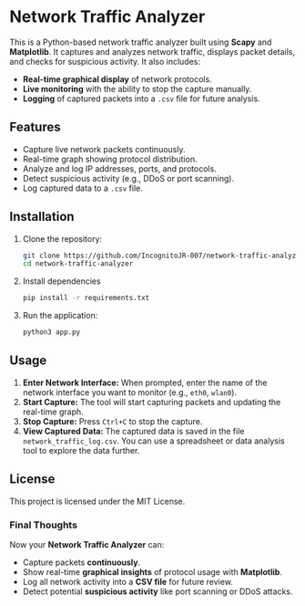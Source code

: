 # Network Traffic Analyzer

This is a Python-based network traffic analyzer built using **Scapy** and **Matplotlib**. It captures and analyzes network traffic, displays packet details, and checks for suspicious activity. It also includes:

- **Real-time graphical display** of network protocols.
- **Live monitoring** with the ability to stop the capture manually.
- **Logging** of captured packets into a `.csv` file for future analysis.

## Features

- Capture live network packets continuously.
- Real-time graph showing protocol distribution.
- Analyze and log IP addresses, ports, and protocols.
- Detect suspicious activity (e.g., DDoS or port scanning).
- Log captured data to a `.csv` file.

## Installation

1. Clone the repository:
   ```bash
   git clone https://github.com/IncognitoJR-007/network-traffic-analyzer.git
   cd network-traffic-analyzer
2. Install dependencies
   ```bash
   pip install -r requirements.txt
3. Run the application:
   ```bash
   python3 app.py

## Usage

1. **Enter Network Interface:** When prompted, enter the name of the network interface you want to monitor (e.g., `eth0`, `wlan0`).
2. **Start Capture:** The tool will start capturing packets and updating the real-time graph.
3. **Stop Capture:** Press `Ctrl+C` to stop the capture.
4. **View Captured Data:** The captured data is saved in the file `network_traffic_log.csv`. You can use a spreadsheet or data analysis tool to explore the data further.

## License

This project is licensed under the MIT License.

### Final Thoughts

Now your **Network Traffic Analyzer** can:

- Capture packets **continuously**.
- Show real-time **graphical insights** of protocol usage with **Matplotlib**.
- Log all network activity into a **CSV file** for future review.
- Detect potential **suspicious activity** like port scanning or DDoS attacks.

